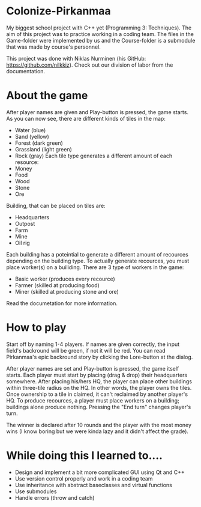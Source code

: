 # Colonize-Pirkanmaa
My biggest school project with C++ yet (Programming 3: Techniques). The aim of this project was to practice working in a coding team. The files in the Game-folder were implemented by us and the Course-folder is a submodule that was made by course's personnel.

This project was done with Niklas Nurminen (his GitHub: https://github.com/nilkkiz). Check out our division of labor from the documentation.

# About the game
After player names are given and Play-button is pressed, the game starts. As you can now see, there are different kinds of tiles in the map:
 - Water (blue)
 - Sand (yellow)
 - Forest (dark green) 
 - Grassland (light green)
 - Rock (gray)
 Each tile type generates a different amount of each resource:
 - Money
 - Food
 - Wood
 - Stone
 - Ore
 
 Building, that can be placed on tiles are:
 - Headquarters
 - Outpost
 - Farm
 - Mine 
 - Oil rig
 
 Each building has a poteintial to generate a different amount of recources depending on the building type. To actually generate recources, you must place worker(s) on a builiding. There are 3 type of workers in the game:
 - Basic worker (produces every recource)
 - Farmer (skilled at producing food)
 - Miner (skilled at producing stone and ore)
 
 Read the documetation for more information.
 
# How to play
Start off by naming 1-4 players. If names are given correctly, the input field's backround will be green, if not it will be red. You can read Pirkanmaa's epic backround story by clicking the Lore-button at the dialog. 

After player names are set and Play-button is pressed, the game itself starts. Each player must start by placing (drag & drop) their headquarters somewhere. After placing his/hers HQ, the player can place other buildings within three-tile radius on the HQ. In other words, the player owns the tiles. Once ownership to a tile in claimed, it can't reclaimed by another player's HQ. To produce recources, a player must place workers on a building; buildings alone produce nothing. Pressing the "End turn" changes player's turn.

The winner is declared after 10 rounds and the player with the most money wins (I know boring but we were kinda lazy and it didn't affect the grade).

# While doing this I learned to....
 - Design and implement a bit more complicated GUI using Qt and C++ 
 - Use version control properly and work in a coding team
 - Use inheritance with abstract baseclasses and virtual functions
 - Use submodules
 - Handle errors (throw and catch)
